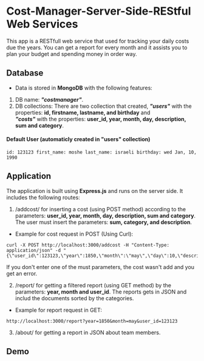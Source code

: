 # Cost-Manager-Server-Side-REStful Web Services

This app is a RESTfull web service that used for tracking your daily costs due the years. You can get a report for every
month and it assists you to plan your budget and spending money in order way.

## Database
* Data is stored in **MongoDB** with the following features:
1. DB name: ***"costmanager"***.
2. DB collections: There are two collection that created, ***"users"*** with the properties: **id, firstname, lastname, and birthday** and<br/> ***"costs"***
with the properties: **user_id, year, month, day, description, sum and category**.

#### Default User (automaticly created in "users" collection)
`id: 123123 first_name: moshe last_name: israeli birthday: wed Jan, 10, 1990`

## Application
The application is built using **Express.js** and runs on the server side. It includes the following routes:

1. /addcost/ for inserting a cost (using POST method) according to the parameters: **user_id, year, month, day, description, sum and category**.
The user must insert the parameters: **sum, category, and description**.

* Example for cost request in POST (Using Curl):
```
curl -X POST http://localhost:3000/addcost -H "Content-Type: application/json" -d "{\"user_id\":123123,\"year\":1850,\"month\":\"may\",\"day\":10,\"description\":\"pizza\",\"sum\":50,\"category\":\"food\"}"
```
If you don't enter one of the must parameters, the cost wasn't add and you get an error.

2. /report/ for getting a filtered report (using GET method) by the parameters: **year, month and user_id**. The reports gets in JSON 
and includ the documents sorted by the categories.

* Example for report request in GET:
```
http://localhost:3000/report?year=1850&month=may&user_id=123123
```

3. /about/ for getting a report in JSON about team members.

## Demo
